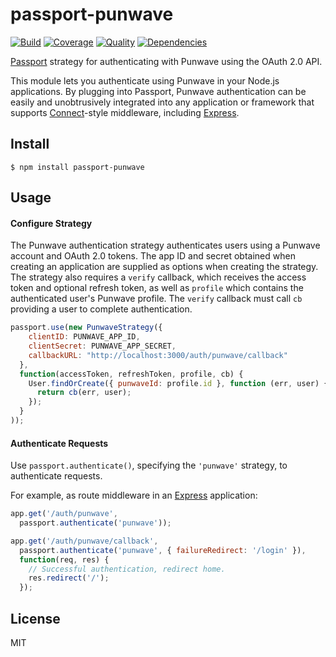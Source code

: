 # passport-punwave

[![Build](https://img.shields.io/travis/punwave/passport-punwave.svg)](https://travis-ci.org/punwave/passport-punwave)
[![Coverage](https://img.shields.io/coveralls/punwave/passport-punwave.svg)](https://coveralls.io/r/punwave/passport-punwave)
[![Quality](https://img.shields.io/codeclimate/github/punwave/passport-punwave.svg?label=quality)](https://codeclimate.com/github/punwave/passport-punwave)
[![Dependencies](https://img.shields.io/david/punwave/passport-punwave.svg)](https://david-dm.org/punwave/passport-punwave)


[Passport](http://passportjs.org/) strategy for authenticating with Punwave using the OAuth 2.0 API.

This module lets you authenticate using Punwave in your Node.js applications.
By plugging into Passport, Punwave authentication can be easily and
unobtrusively integrated into any application or framework that supports
[Connect](http://www.senchalabs.org/connect/)-style middleware, including
[Express](http://expressjs.com/).

## Install

    $ npm install passport-punwave

## Usage

#### Configure Strategy

The Punwave authentication strategy authenticates users using a Punwave
account and OAuth 2.0 tokens.  The app ID and secret obtained when creating an
application are supplied as options when creating the strategy.  The strategy
also requires a `verify` callback, which receives the access token and optional
refresh token, as well as `profile` which contains the authenticated user's
Punwave profile.  The `verify` callback must call `cb` providing a user to
complete authentication.

```js
passport.use(new PunwaveStrategy({
    clientID: PUNWAVE_APP_ID,
    clientSecret: PUNWAVE_APP_SECRET,
    callbackURL: "http://localhost:3000/auth/punwave/callback"
  },
  function(accessToken, refreshToken, profile, cb) {
    User.findOrCreate({ punwaveId: profile.id }, function (err, user) {
      return cb(err, user);
    });
  }
));
```

#### Authenticate Requests

Use `passport.authenticate()`, specifying the `'punwave'` strategy, to
authenticate requests.

For example, as route middleware in an [Express](http://expressjs.com/)
application:

```js
app.get('/auth/punwave',
  passport.authenticate('punwave'));

app.get('/auth/punwave/callback',
  passport.authenticate('punwave', { failureRedirect: '/login' }),
  function(req, res) {
    // Successful authentication, redirect home.
    res.redirect('/');
  });
```

## License

MIT

